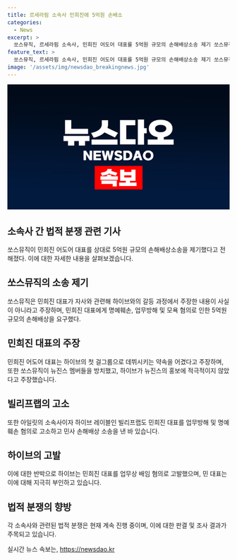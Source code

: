 ```yaml
---
title: 르세라핌 소속사 민희진에 5억원 손배소
categories:
  - News
excerpt: >
  쏘스뮤직, 르세라핌 소속사, 민희진 어도어 대표를 5억원 규모의 손해배상소송 제기 쏘스뮤직은 하이브 레이블 소속사이며, 민 대표의 주장을 사실 아닌 것으로 밝혀냄 민 대표는 하이브와의 대립 관련하여 명예훼손, 업무방해 및 모욕 혐의로 고소당함 아일릿 소속사인 빌리프랩도 민 대표를 업무방해 및 명예훼손 혐의로 고소하고 손해배상 소송 제기 민 대표는 업무상 배임 혐의로 경찰 조사와 하이브의 임시주주총회 의결권 행사에 가처분 신청을 받고 있음.
feature_text: >
  쏘스뮤직, 르세라핌 소속사, 민희진 어도어 대표를 5억원 규모의 손해배상소송 제기 쏘스뮤직은 하이브 레이블 소속사이며, 민 대표의 주장을 사실 아닌 것으로 밝혀냄 민 대표는 하이브와의 대립 관련하여 명예훼손, 업무방해 및 모욕 혐의로 고소당함 아일릿 소속사인 빌리프랩도 민 대표를 업무방해 및 명예훼손 혐의로 고소하고 손해배상 소송 제기 민 대표는 업무상 배임 혐의로 경찰 조사와 하이브의 임시주주총회 의결권 행사에 가처분 신청을 받고 있음.
image: '/assets/img/newsdao_breakingnews.jpg'
---
```


<p><img src="/assets/img/newsdao_breakingnews.jpg" alt="implanttips 속보" /></p>

<h2 data-ke-size="size26">소속사 간 법적 분쟁 관련 기사</h2>

<p data-ke-size="size16">쏘스뮤직이 민희진 어도어 대표를 상대로 5억원 규모의 손해배상소송을 제기했다고 전해졌다. 이에 대한 자세한 내용을 살펴보겠습니다.</p>

<h2>쏘스뮤직의 소송 제기</h2>

<p data-ke-size="size16">쏘스뮤직은 민희진 대표가 자사와 관련해 하이브와의 갈등 과정에서 주장한 내용이 사실이 아니라고 주장하며, 민희진 대표에게 명예훼손, 업무방해 및 모욕 혐의로 인한 5억원 규모의 손해배상을 요구했다.</p>

<h2>민희진 대표의 주장</h2>

<p data-ke-size="size16">민희진 어도어 대표는 하이브의 첫 걸그룹으로 데뷔시키는 약속을 어겼다고 주장하며, 또한 쏘스뮤직이 뉴진스 멤버들을 방치했고, 하이브가 뉴진스의 홍보에 적극적이지 않았다고 주장했습니다.</p>

<h2>빌리프랩의 고소</h2>

<p data-ke-size="size16">또한 아일릿의 소속사이자 하이브 레이블인 빌리프랩도 민희진 대표를 업무방해 및 명예훼손 혐의로 고소하고 민사 손해배상 소송을 낸 바 있습니다.</p>

<h2>하이브의 고발</h2>

<p data-ke-size="size16">이에 대한 반박으로 하이브는 민희진 대표를 업무상 배임 혐의로 고발했으며, 민 대표는 이에 대해 지극히 부인하고 있습니다.</p>

<h2>법적 분쟁의 향방</h2>

<p data-ke-size="size16">각 소속사와 관련된 법적 분쟁은 현재 계속 진행 중이며, 이에 대한 판결 및 조사 결과가 주목되고 있습니다.</p>
실시간 뉴스 속보는, <a href="https://newsdao.kr" rel="dofollow">https://newsdao.kr</a>


